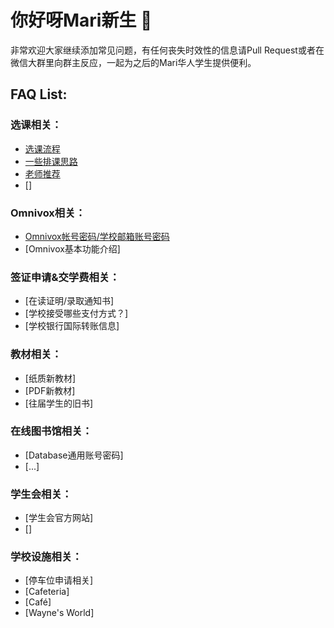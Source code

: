 <!--
解释
-->
# 你好呀Mari新生 👋
  
非常欢迎大家继续添加常见问题，有任何丧失时效性的信息请Pull Request或者在微信大群里向群主反应，一起为之后的Mari华人学生提供便利。

## FAQ List:

### 选课相关：
- [选课流程](./registration/procedure.md)
- [一些排课思路](./registration/course_arrangement.md)
- [老师推荐](./registration/course_recommendation.md)
- []  

### Omnivox相关：
- [Omnivox帐号密码/学校邮箱账号密码](./accounts.md)
- [Omnivox基本功能介绍]

### 签证申请&交学费相关：
- [在读证明/录取通知书]
- [学校接受哪些支付方式？]
- [学校银行国际转账信息]


### 教材相关：
- [纸质新教材]
- [PDF新教材]
- [往届学生的旧书]

### 在线图书馆相关：
- [Database通用账号密码]
- [...]

### 学生会相关：
- [学生会官方网站]
- []

### 学校设施相关：
- [停车位申请相关]
- [Cafeteria]
- [Café]
- [Wayne's World]
